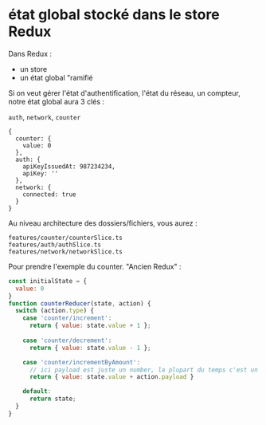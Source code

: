 # état global stocké dans le store Redux

Dans Redux :

* un store
* un état global "ramifié

Si on veut gérer l'état d'authentification, l'état du réseau, un compteur, notre état global aura 3 clés :

`auth`, `network`, `counter`

```
{
  counter: {
    value: 0
  },
  auth: {
    apiKeyIssuedAt: 987234234,
    apiKey: ''
  },
  network: {
    connected: true
  }
}
```

Au niveau architecture des dossiers/fichiers, vous aurez :

```
features/counter/counterSlice.ts
features/auth/authSlice.ts
features/network/networkSlice.ts
```

Pour prendre l'exemple du counter. "Ancien Redux" :

```javascript
const initialState = {
  value: 0
}
function counterReducer(state, action) {
  switch (action.type) {
    case 'counter/increment':
      return { value: state.value + 1 };
    
    case 'counter/decrement':
      return { value: state.value - 1 };

    case 'counter/incrementByAmount':
      // ici payload est juste un number, la plupart du temps c'est un objet
      return { value: state.value + action.payload }

    default:
      return state;
  }
}
```